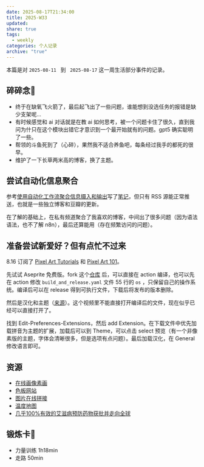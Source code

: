 ```yaml
---
date: 2025-08-17T21:34:00
title: 2025-W33
updated: 
share: true
tags:
  - weekly
categories: 个人记录
archive: "true"
---
```


本篇是对 `2025-08-11 ` 到 ` 2025-08-17` 这一周生活部分事件的记录。

## 碎碎念💭
- 终于在缺氧飞火箭了，最后起飞出了一些问题，谁能想到没选任务的报错是缺少支架呢...  
- 有时候感觉和 ai 对话就是在教 ai 如何思考，被一个问题卡住了很久，直到我问为什只在这个模块出错它才意识到一个最开始就有的问题。gpt5 确实聪明了一些。
- 帮领的斗鱼死到了（心碎），果然我不适合养鱼吧，每条经过我手的都死的很早。
- 维护了一下长草两米高的博客，换了主题。


## 尝试自动化信息聚合
参考[使用自动化工作流聚合信息摄入和输出](https://reorx.com/blog/sharing-my-footprints-automation/)写了[笔记](https://yohakuo.github.io/2025/08/15/%E8%87%AA%E5%8A%A8%E5%8C%96%E5%B7%A5%E4%BD%9C%E6%B5%81%E8%81%9A%E5%90%88%E4%BF%A1%E6%81%AF%E5%88%9D%E5%B0%9D%E8%AF%95%EF%BC%88n8n,telegram%EF%BC%89/)，但只有 RSS 源能正常推送，也就是一些独立博客和豆瓣的更新。

在了解的基础上，在私有频道聚合了我喜欢的博客，中间出了很多问题（因为语法语法，也不了解 n8n），最后还算能用（存在频繁访问的问题）。

## 准备尝试新爱好？但有点忙不过来
8.16 订阅了 [Pixel Art Tutorials](https://www.youtube.com/watch?v=lfR7Qj04-UA&list=PLp99DFIAFv-xM8l6Uzmg83yvGRu6jMfid&index=1) 和 [Pixel Art 101](https://www.youtube.com/watch?v=51u9ZgrEThg&list=PLmac3HPrav-9UWt-ahViIZxpyQxJ2wPSH)。

先试试 Aseprite 免费版。fork 这个[仓库]( https://github.com/a1393323447/aseprite-builder ) 后，可以直接在 action 编译，也可以先在 action 修改 `build_and_release.yaml` 文件 55 行的 `os` ，只保留自己的操作系统。编译后可以在 release 得到可执行文件，下载后将发布的版本删除。

然后是汉化和主题（[来源](https://www.bilibili.com/video/BV11x7ZzaEgy/?spm_id_from=333.337.search-card.all.click&vd_source=d137a8f68ec67946b0fef9810258f095)）。这个视频里不能直接打开编译后的文件，现在似乎已经可以直接打开了。

找到 Edit-Preferences-Extensions，然后 add Extension。在下载文件中优先加载拼音为主题的扩展，加载后可以到 Theme，可以点击 select 预览（有一个非像素版的主题，字体会清晰很多，但是选项有点问题）。最后加载汉化，在 General 修改语言即可。

## 资源
- [在线画像素画](https://pixel-motion.yysuni.com/)
- [色板网站](https://lospec.com/palette-list)
- [图片在线拼接](https://img.ops-coffee.cn/photo/)
- [温度地图](https://zoom.earth/maps/temperature/#view=34.5,100.5,4z/model=icon)
- [几乎100%有效的艾滋病预防药物获批并走向全球](https://newatlas.com/infectious-diseases/hiv-prevention-fda-lenacapavir/)

## 锻炼卡💪
- 力量训练 1h18min
- 走路 50min





